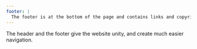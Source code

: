 ```yaml
---
footer: |
  The footer is at the bottom of the page and contains links and copyright stuff.
---
```


The header and the footer give the website unity, and create much easier navigation.
